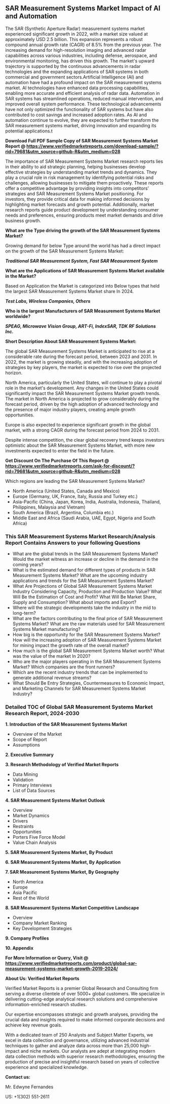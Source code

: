 <h2>SAR Measurement Systems Market Impact of AI and Automation</h2>The SAR (Synthetic Aperture Radar) measurement systems market experienced significant growth in 2022, with a market size valued at approximately USD 2.5 billion. This expansion represents a robust compound annual growth rate (CAGR) of 8.5% from the previous year. The increasing demand for high-resolution imaging and advanced radar capabilities across various industries, including defense, aerospace, and environmental monitoring, has driven this growth. The market's upward trajectory is supported by the continuous advancements in radar technologies and the expanding applications of SAR systems in both commercial and government sectors.Artificial Intelligence (AI) and automation have had a profound impact on the SAR measurement systems market. AI technologies have enhanced data processing capabilities, enabling more accurate and efficient analysis of radar data. Automation in SAR systems has streamlined operations, reduced manual intervention, and improved overall system performance. These technological advancements have not only optimized the functionality of SAR systems but have also contributed to cost savings and increased adoption rates. As AI and automation continue to evolve, they are expected to further transform the SAR measurement systems market, driving innovation and expanding its potential applications.t</p><p id="" class=""><strong>Download Full PDF Sample Copy of SAR Measurement Systems Market Report @ <a href="https://www.verifiedmarketreports.com/download-sample/?rid=79681&utm_source=github-R&utm_medium=028" target="_blank">https://www.verifiedmarketreports.com/download-sample/?rid=79681&utm_source=github-R&utm_medium=028</a></strong></p><p>The importance of&nbsp;SAR Measurement Systems Market research reports lies in their ability to aid strategic planning, helping businesses develop effective strategies by understanding market trends and dynamics. They play a crucial role in risk management by identifying potential risks and challenges, allowing businesses to mitigate them proactively. These reports offer a competitive advantage by providing insights into competitors' strategies and SAR Measurement Systems Market positioning. For investors, they provide critical data for making informed decisions by highlighting market forecasts and growth potential. Additionally, market research reports guide product development by understanding consumer needs and preferences, ensuring products meet market demands and drive business growth.</p><p><strong>What are the&nbsp;Type driving the growth of the SAR Measurement Systems Market?</strong></p><p id="" class="">Growing demand for below Type around the world has had a direct impact on the growth of the SAR Measurement Systems Market:</p><em><strong>Traditional SAR Measurement System, Fast SAR Measurement System</strong></em></p><strong>What are the&nbsp;Applications&nbsp;of SAR Measurement Systems Market available in the Market?</strong></p><p id="" class="">Based on Application the Market is categorized into Below types that held the largest SAR Measurement Systems Market share In 2024.</p><em><strong>Test Labs, Wireless Companies, Others</strong></em></p><strong>Who is the largest Manufacturers of SAR Measurement Systems Market worldwide?</strong></p><p><em><strong>SPEAG, Microwave Vision Group, ART-Fi, IndexSAR, TDK RF Solutions Inc.</strong></em></p><p id="" class=""><strong>Short Description About SAR Measurement Systems Market:</strong></p><p>The global SAR Measurement Systems Market is anticipated to rise at a considerable rate during the forecast period, between 2023 and 2031. In 2022, the market is growing steadily, and with the increasing adoption of strategies by key players, the market is expected to rise over the projected horizon.</p><p>North America, particularly the United States, will continue to play a pivotal role in the market's development. Any changes in the United States could significantly impact the SAR Measurement Systems Market growth trends. The market in North America is projected to grow considerably during the forecast period, driven by the high adoption of advanced technology and the presence of major industry players, creating ample growth opportunities.</p><p>Europe is also expected to experience significant growth in the global market, with a strong CAGR during the forecast period from 2024 to 2031.</p><p>Despite intense competition, the clear global recovery trend keeps investors optimistic about the SAR Measurement Systems Market, with more new investments expected to enter the field in the future.</p><p id="" class=""><strong>Get Discount On The Purchase Of This Report @ <a href="https://www.verifiedmarketreports.com/ask-for-discount/?rid=79681&utm_source=github-R&utm_medium=028" target="_blank">https://www.verifiedmarketreports.com/ask-for-discount/?rid=79681&utm_source=github-R&utm_medium=028</a></strong></p>Which regions are leading the SAR Measurement Systems Market?</p><ul><li>North America (United States, Canada and Mexico)</li><li>Europe (Germany, UK, France, Italy, Russia and Turkey etc.)</li><li>Asia-Pacific (China, Japan, Korea, India, Australia, Indonesia, Thailand, Philippines, Malaysia and Vietnam)</li><li>South America (Brazil, Argentina, Columbia etc.)</li><li>Middle East and Africa (Saudi Arabia, UAE, Egypt, Nigeria and South Africa)</li></ul><h3 id="" class="">This SAR Measurement Systems Market Research/Analysis Report Contains Answers to your following Questions</h3><ul><li>What are the global trends in the SAR Measurement Systems Market? Would the market witness an increase or decline in the demand in the coming years?</li><li>What is the estimated demand for different types of products in SAR Measurement Systems Market? What are the upcoming industry applications and trends for the SAR Measurement Systems Market?</li><li>What Are Projections of Global SAR Measurement Systems Market Industry Considering Capacity, Production and Production Value? What Will Be the Estimation of Cost and Profit? What Will Be Market Share, Supply and Consumption? What about imports and Export?</li><li>Where will the strategic developments take the industry in the mid to long-term?</li><li>What are the factors contributing to the final price of SAR Measurement Systems Market? What are the raw materials used for SAR Measurement Systems Market manufacturing?</li><li>How big is the opportunity for the SAR Measurement Systems Market? How will the increasing adoption of SAR Measurement Systems Market for mining impact the growth rate of the overall market?</li><li>How much is the global SAR Measurement Systems Market worth? What was the value of the market In 2020?</li><li>Who are the major players operating in the SAR Measurement Systems Market? Which companies are the front runners?</li><li>Which are the recent industry trends that can be implemented to generate additional revenue streams?</li><li>What Should Be Entry Strategies, Countermeasures to Economic Impact, and Marketing Channels for SAR Measurement Systems Market Industry?</li></ul><h3 id="" class="">Detailed TOC of Global SAR Measurement Systems Market Research Report, 2024-2030</h3><p id="" class=""><strong>1. Introduction of the SAR Measurement Systems Market</strong></p><ul><li>Overview of the Market</li><li>Scope of Report</li><li>Assumptions</li></ul><p id="" class=""><strong>2. Executive Summary</strong></p><p id="" class=""><strong>3. Research Methodology of Verified Market Reports</strong></p><ul><li>Data Mining</li><li>Validation</li><li>Primary Interviews</li><li>List of Data Sources</li></ul><p id="" class=""><strong>4. SAR Measurement Systems Market Outlook</strong></p><ul><li>Overview</li><li>Market Dynamics</li><li>Drivers</li><li>Restraints</li><li>Opportunities</li><li>Porters Five Force Model</li><li>Value Chain Analysis</li></ul><p id="" class=""><strong>5. SAR Measurement Systems Market, By Product</strong></p><p id="" class=""><strong>6. SAR Measurement Systems Market, By Application</strong></p><p id="" class=""><strong>7. SAR Measurement Systems Market, By Geography</strong></p><ul><li>North America</li><li>Europe</li><li>Asia Pacific</li><li>Rest of the World</li></ul><p id="" class=""><strong>8. SAR Measurement Systems Market Competitive Landscape</strong></p><ul><li>Overview</li><li>Company Market Ranking</li><li>Key Development Strategies</li></ul><p id="" class=""><strong>9. Company Profiles</strong></p><p id="" class=""><strong>10. Appendix</strong></p><p id="" class=""><strong>For More Information or Query, Visit @ <a href="https://www.verifiedmarketreports.com/product/global-sar-measurement-systems-market-growth-2019-2024/" target="_blank">https://www.verifiedmarketreports.com/product/global-sar-measurement-systems-market-growth-2019-2024/</a></strong></p><p id="" class=""><strong>About Us: Verified Market Reports</strong></p><p id="" class="">Verified Market Reports is a premier Global Research and Consulting firm serving a diverse clientele of over 5000+ global customers. We specialize in delivering cutting-edge analytical research solutions and comprehensive information-enriched research studies.</p><p id="" class="">Our expertise encompasses strategic and growth analyses, providing the crucial data and insights required to make informed corporate decisions and achieve key revenue goals.</p><p id="" class="">With a dedicated team of 250 Analysts and Subject Matter Experts, we excel in data collection and governance, utilizing advanced industrial techniques to gather and analyze data across more than 25,000 high-impact and niche markets. Our analysts are adept at integrating modern data collection methods with superior research methodologies, ensuring the production of precise and insightful research based on years of collective experience and specialized knowledge.</p><p id="" class=""><strong>Contact us:</strong></p><p id="" class="">Mr. Edwyne Fernandes</p><p id="" class="">US: +1(302) 551-2611</p>